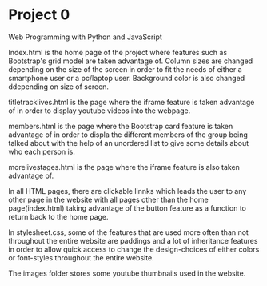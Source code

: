 # Project 0

Web Programming with Python and JavaScript

Index.html is the home page of the project where features such as Bootstrap's grid model are taken advantage of. Column sizes are changed depending on the size of the screen in order to fit the needs of either a smartphone user or a pc/laptop user. Background color is also changed ddepending on size of screen.

titletracklives.html is the page where the iframe feature is taken advantage of in order to display youtube videos into the webpage.

members.html is the page where the Bootstrap card feature is taken advantage of in order to displa the different members of the group being talked about with the help of an unordered list to give some details about who each person is.

morelivestages.html is the page where the iframe feature is also taken advantage of.

In all HTML pages, there are clickable linnks which leads the user to any other page in the website with all pages other than the home page(index.html) taking advantage of the button feature as a function to return back to the home page.

In stylesheet.css, some of the features that are used more often than not throughout the entire website are paddings and a lot of inheritance features in order to allow quick access to change the design-choices of either colors or font-styles throughout the entire website.

The images folder stores some youtube thumbnails used in the website.